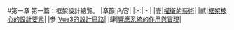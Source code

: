 #第一章 第一篇：框架設計總覽。
|章節|內容|
|:-:|:-:|
|壹|[權衡的藝術]|
|貳|[框架核心的設計要素]|
|參|[Vue3的設計思路]|
|肆|[響應系統的作用與實現]|

[權衡的藝術]: https://github.com/oz841119/ReadingNotes/tree/master/Vue.js%E8%A8%AD%E8%A8%88%E8%88%87%E5%AF%A6%E7%8F%BE/%E7%AC%AC%E4%B8%80%E7%AF%87.%E6%A1%86%E6%9E%B6%E8%A8%AD%E8%A8%88%E7%B8%BD%E8%A6%BD/%E7%AC%AC%E4%B8%80%E7%AB%A0.%E6%AC%8A%E8%A1%A1%E7%9A%84%E8%97%9D%E8%A1%93

[框架核心的設計要素]: https://github.com/oz841119/ReadingNotes/tree/master/Vue.js%E8%A8%AD%E8%A8%88%E8%88%87%E5%AF%A6%E7%8F%BE/%E7%AC%AC%E4%B8%80%E7%AF%87.%E6%A1%86%E6%9E%B6%E8%A8%AD%E8%A8%88%E7%B8%BD%E8%A6%BD/%E7%AC%AC%E4%BA%8C%E7%AB%A0.%E6%A1%86%E6%9E%B6%E6%A0%B8%E5%BF%83%E7%9A%84%E8%A8%AD%E8%A8%88%E8%A6%81%E7%B4%A0

[Vue3的設計思路]: https://github.com/oz841119/ReadingNotes/tree/master/Vue.js%E8%A8%AD%E8%A8%88%E8%88%87%E5%AF%A6%E7%8F%BE/%E7%AC%AC%E4%B8%80%E7%AF%87.%E6%A1%86%E6%9E%B6%E8%A8%AD%E8%A8%88%E7%B8%BD%E8%A6%BD/%E7%AC%AC%E4%B8%89%E7%AB%A0.Vue3%E7%9A%84%E8%A8%AD%E8%A8%88%E6%80%9D%E8%B7%AF

[響應系統的作用與實現]: https://github.com/oz841119/ReadingNotes/tree/master/Vue.js%E8%A8%AD%E8%A8%88%E8%88%87%E5%AF%A6%E7%8F%BE/%E7%AC%AC%E4%B8%80%E7%AF%87.%E6%A1%86%E6%9E%B6%E8%A8%AD%E8%A8%88%E7%B8%BD%E8%A6%BD/%E7%AC%AC%E5%9B%9B%E7%AB%A0.%E9%9F%BF%E6%87%89%E7%B3%BB%E7%B5%B1%E7%9A%84%E4%BD%9C%E7%94%A8%E8%88%87%E5%AF%A6%E7%8F%BE